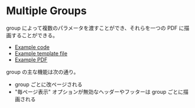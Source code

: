 # Multiple Groups

group によって複数のパラメータを渡すことができ、それらを一つの PDF に描画することができる。

- [Example code](test_feature.rb)
- [Example template file](template.tlf)
- [Example PDF](expect.pdf)

group の主な機能は次の通り。
- group ごとに改ページされる
- "毎ページ表示" オプションが無効なヘッダーやフッターは group ごとに描画される
